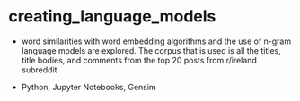 # creating_language_models


- word similarities with word embedding algorithms and the use of n-gram
language models are explored. The corpus that is used is all the titles, title bodies, and
comments from the top 20 posts from r/ireland subreddit

- Python, Jupyter Notebooks, Gensim
